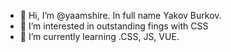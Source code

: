 - 👋 Hi, I’m @yaamshire. In full name Yakov Burkov.
- 👀 I’m interested in outstanding fings with CSS
- 🌱 I’m currently learning .CSS, JS, VUE.


<!---
yaamshire/yaamshire is a ✨ special ✨ repository because its `README.md` (this file) appears on your GitHub profile.
You can click the Preview link to take a look at your changes.
--->
